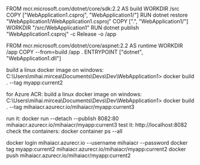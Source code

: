 ﻿
FROM mcr.microsoft.com/dotnet/core/sdk:2.2 AS build
WORKDIR /src
COPY ["WebApplication1.csproj", "WebApplication1/"]
RUN dotnet restore "WebApplication1/WebApplication1.csproj"
COPY [".", "WebApplication1/"]
WORKDIR "/src/WebApplication1"
RUN dotnet publish "WebApplication1.csproj" -c Release -o /app


FROM mcr.microsoft.com/dotnet/core/aspnet:2.2 AS runtime
WORKDIR /app
COPY --from=build /app .
ENTRYPOINT ["dotnet", "WebApplication1.dll"]


build a linux docker image on windows:  C:\Users\mihai.mircea\Documents\Devs\Dev\WebApplication1> docker build . --tag myapp:current2

for Azure ACR:
build a linux docker image on windows:  C:\Users\mihai.mircea\Documents\Devs\Dev\WebApplication1> docker build . --tag mihaiacr.azurecr.io/mihaiacr/myapp:current3


run it:                         docker run --detach --publish 8082:80 mihaiacr.azurecr.io/mihaiacr/myapp:current3
test it:                         http://localhost:8082
check the containers: docker container ps --all

docker login mihaiacr.azurecr.io --username mihaiacr --password <password>
docker tag myapp:current2 mihaiacr.azurecr.io/mihaiacr/myapp:current2
docker push mihaiacr.azurecr.io/mihaiacr/myapp:current2